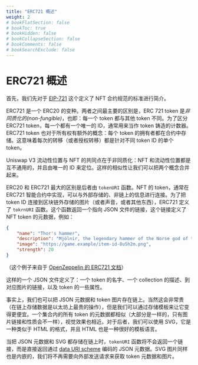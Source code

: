 ```yaml
---
title: "ERC721 概述"
weight: 2
# bookFlatSection: false
# bookToc: true
# bookHidden: false
# bookCollapseSection: false
# bookComments: false
# bookSearchExclude: false
---
```


# ERC721 概述

首先，我们先对于 [EIP-721](https://eips.ethereum.org/EIPS/eip-721) 这个定义了 NFT 合约规范的标准进行简介。

ERC721 是一个 ERC20 的变种。两者之间最主要的区别是，ERC 721 token 是*非同质化的(non-fungible)*，也即：每一个 token 都与其他 token 不同。为了区分 ERC721 token，每一个都有一个唯一的 ID，通常用来当作 token 铸造的计数器。ERC721 token 也对于所有权有额外的概念：每个 token 的拥有者都在合约中存储。这意味着每次的转移（或者授权转移）都是针对不同 token ID 的单个 token。

Uniswap V3 流动性位置与 NFT 的共同点在于非同质化：NFT 和流动性位置都是互不通用的，并且由唯一的 ID 来定位。这样的相似性让我们可以把两个概念合并起来。

ERC20 和 ERC721 最大的区别是后者由 `tokenURI` 函数。NFT 的 token，通常在 ERC721 智能合约中实现，可以与外部存储的、非链上的信息进行连接。为了把 token ID 连接到区块链外存储的图片（或者声音，或者其他东西），ERC721 定义了 `tokrnURI` 函数。这个函数返回一个指向 JSON 文件的链接，这个链接定义了 NFT token 的元数据，例如：

```json
{
    "name": "Thor's hammer",
    "description": "Mjölnir, the legendary hammer of the Norse god of thunder.",
    "image": "https://game.example/item-id-8u5h2m.png",
    "strength": 20
}
```
（这个例子来自于 [OpenZeppelin 的 ERC721 文档](https://docs.openzeppelin.com/contracts/4.x/erc721)）

这样的一个 JSON 文件定义了：一个 token 的名字、一个 collection 的描述、到对应图片的链接，以及 token 的一些属性。

事实上，我们也可以把 JSON 元数据和 token 图片存在链上。当然这会非常贵（在链上存储数据是以太坊上最贵的操作），但是我们可以通过存储模板来让它变得更便宜。一个集合内的所有 token 的元数据都相似（大部分是一样的，只有图片链接和性质会不一样），视觉效果也相近。对于后者，我们可以使用 SVG，它是一种类似于 HTML 的格式，并且 HTML 也是一种很好的模板语言。

当把 JSON 元数据和 SVG 都存储在链上时，`tokenURI` 函数将不会返回一个链接，而是直接返回通过 [data URI scheme](https://en.wikipedia.org/wiki/Data_URI_scheme#Syntax) 编码的 JSON 元数据。SVG 图片同样也是内嵌的，我们将不再需要向外部发送请求来获取 token 元数据和图片。
